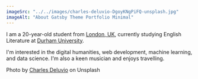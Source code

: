 ```yaml
---
imageSrc: "../../images/charles-deluvio-DgoyKNgPiFQ-unsplash.jpg"
imageAlt: "About Gatsby Theme Portfolio Minimal"
---
```


I am a 20-year-old student from <u>London, UK</u>, currently studying English Literature at <u> Durham University</u>. 

I'm interested in the digital humanities, web development, machine learning, and data science. I'm also a keen musician and enjoys travelling.



Photo by <a href="https://unsplash.com/@charlesdeluvio?utm_source=unsplash&utm_medium=referral&utm_content=creditCopyText" target="_blank" rel="nofollow noopener noreferrer" aria-label="External Link"><u>Charles Deluvio</u></a> on Unsplash
